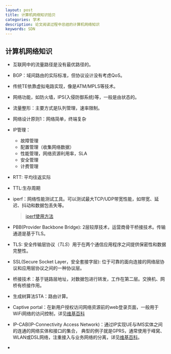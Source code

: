 ```yaml
---
layout: post
title: 计算机网络知识拾贝 
categories: 学术
description: 论文阅读过程中总结的计算机网络知识
keywords: SDN
---
```


## 计算机网络知识

* 互联网中的流量路径是没有最优路径的。

* BGP：域间路由的实际标准，但协议设计没有考虑QoS。

* 传统TE依靠虚拟电路实现，像是ATM/MPLS等技术。

* 网络功能，如防火墙，IPS(入侵防御系统)等，一般是由状态的。

* 流量整形：主要方式是队列管理，速率限制。

* 网络设计原则1：网络简单，终端复杂

* IP管理：

  * 故障管理
  * 配置管理（收集网络数据）
  * 性能管理，网络资源利用率，SLA
  * 安全管理
  * 计费管理

* RTT: 平均往返实际

* TTL:生存周期

* iperf：网络性能测试工具。可以测试最大TCP/UDP带宽性能，如带宽、延迟、抖动和数据包丢失等。


  > [iperf使用方法](http://www.cnblogs.com/kungfupanda/p/3182515.html)

* PBB(Provider Backbone Bridge): 2层较厚技术，运营商骨干桥接技术。传输通道是基于TLS。

* TLS: 安全传输层协议（*TLS*）用于在两个通信应用程序之间提供保密性和数据完整性。

* SSL(Secure Socket Layer，安全套接字层): 位于可靠的面向连接的网络层协议和应用层协议之间的一种协议层。

* 桥接技术：基于链路层地址，对数据包进行转发，工作在第二层。交换机、网桥有桥接作用。

* 生成树算法STA：路由计算。

* Captive portal：在新用户授权访问网络资源前的web登录页面，一般用于WiFi网络的访问控制，详见[维基百科](https://en.wikipedia.org/wiki/Captive_portal)

* IP-CAB(IP-Connectivity Access Network)：通过IP实现UE与IMS实体之间的连通的网络实体和接口的集合， 典型的例子就是GPRS，通常使用于峰窝、WLAN或DSL网络，注重接入与业务网络的分离，详见[维基百科](https://baike.baidu.com/item/IP-CAN/8449769?fr=aladdin)。

* ​